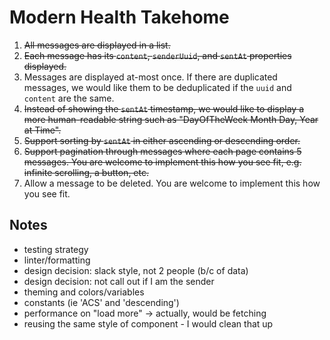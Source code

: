 # Modern Health Takehome

1. ~~All messages are displayed in a list.~~
2. ~~Each message has its `content`, `senderUuid`, and `sentAt` properties displayed.~~
3. Messages are displayed at-most once. If there are duplicated messages, we would like them to be deduplicated if the `uuid` and `content` are the same.
4. ~~Instead of showing the `sentAt` timestamp, we would like to display a more human-readable string such as "DayOfTheWeek Month Day, Year at Time".~~
5. ~~Support sorting by `sentAt` in either ascending or descending order.~~
6. ~~Support pagination through messages where each page contains 5 messages. You are welcome to implement this how you see fit, e.g. infinite scrolling, a button, etc.~~
7. Allow a message to be deleted. You are welcome to implement this how you see fit.


## Notes
- testing strategy
- linter/formatting
- design decision: slack style, not 2 people (b/c of data)
- design decision: not call out if I am the sender
- theming and colors/variables
- constants (ie 'ACS' and 'descending')
- performance on "load more" -> actually, would be fetching
- reusing the same style of component - I would clean that up
